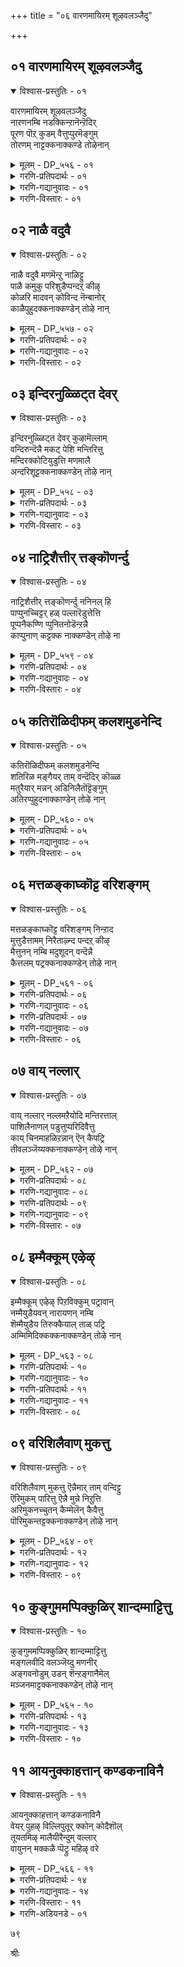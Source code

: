 +++
title = "०६ वारणमायिरम् शूऴवलञ्जैदु"

+++


## ०१ वारणमायिरम् शूऴवलञ्जैदु

<details open><summary>विश्वास-प्रस्तुतिः - ०१</summary>

वारणमायिरम् शूऴवलञ्जैदु  
नारणनम्बि नडक्किन्ऱानॆन्ऱॆदिर्  
पूरण पॊऱ् कुडम् वैत्तुप्पुरमॆङ्गुम्  
तोरणम् नाट्टक्कनाक्कण्डे तोऴेनान्
</details>

<details><summary>मूलम् - DP_५५६ - ०१</summary>

वारणमायिरम् शूऴवलञ्जैदु  
नारणनम्बि नडक्किन्ऱानॆन्ऱॆदिर्  
पूरण पॊऱ् कुडम् वैत्तुप्पुरमॆङ्गुम्  
तोरणम् नाट्टक्कनाक्कण्डे तोऴेनान्
</details>

<details><summary>गरणि-प्रतिपदार्थः - ०१</summary>

वारणम्=आनॆगळु, आयिरम्=साविर, शूऴ=सुत्तुवरिदु, वलञ्जॆय्दु=प्रदक्षिणॆयागि, नारणन् नम्बि=सकलगुण परिपूर्णनाद नारायणनु, नडक्किन्ऱान्=नडॆदुबरुत्तिद्दानॆ, ऎन्ऱु=ऎन्दु,ऎदिर्=ऎदुरिगॆ, पॊन्=बङ्गारद, पूरण कुडम्=पूर्णकुम्भगळन्नु, वैत्तु=हिडिदु, पुरम्=पट्टणदल्लि, ऎङ्गुम्=ऎल्लॆल्लियू, तोरणम्=तोरणवन्नु, नाट्ट=नाटुत्तिरुवन्तॆ, नान्=नानु, कना=कनसन्नु, कण्डेन्=कण्डॆनु, तोऴे=सखिये.
</details>

<details><summary>गरणि-गद्यानुवादः - ०१</summary>

सखिये, साविर आनॆगळिन्द सुत्तुवरिदु सकलगुणपरिपूर्णनाद नारायणनु नगरदल्लि प्रदक्षीनॆयागि नडॆदुबरुत्तिद्दानॆन्दु अवन ऎदुरागि बङ्गारद पूर्णकुम्भगळन्नु हिडिदु, ऎल्लॆल्लियू तोरणगळन्नु नाटुत्तिरुवन्तॆ नानु कनसुकण्डॆ\!\(१\)
</details>

<details><summary>गरणि-विस्तारः - ०१</summary>

भगवन्तनन्नल्लदॆ बेरॆ यारन्नू मदुवॆयागॆनॆन्दु गोदादेवि निर्धरिसिद्दळष्टॆ. भगवन्तने बन्दु तन्नन्नु वरिसुवनॆन्दु आशॆयिन्द नम्बिद्दळु. अवळ ऎन्दुकॊण्डन्तॆ भगवन्तनु बरलिल्ल. अवनन्नु काणलू अवळिगॆ आगलिल्ल. तन्न प्रियतमनिन्द अगलिकॆयन्नु सहिसलारदॆ परितपिसिदळु. हिन्दिन तिरुमॊऴियल्लि “नन्न प्रियतमनॊडनॆ नन्नन्नु कूडिसु”ऎन्दु कामदेवनन्नू, कूडलु दैववन्नू बेडिदळु. “नन्न नल्लनन्नु नन्न बळिगॆ बरुवन्तॆ कूगि करॆ”ऎन्दु कोगिलॆयन्नु अङ्गलाचिदळु. अल्लदॆ, भगवन्तनन्नु विधविधवागि हॊगळि अवन गुणगान माडिदळु. गोदादेविय इङ्गितवन्नू अवळ मनोवेदनॆयन्नू भगवन्तनु मनगण्डनो हेगो\! गोदादेवि मनोहरवाद कनस्सन्नु कण्डळु. आ कनसिन परियन्नु ई तिरुमॊऴियल्लि, अदर ऒन्दॊन्दु पाशुरदल्लू वर्णिसि हेळिद्दाळॆ. कनसन्नु तन्न अन्तरङ्गद सखिगॆ हेळुत्तिद्दाळॆ. कनसिनल्लि सकलगुणपरिपूर्णनाद श्रीमन्नारायणनु साविर आनॆगळॊडनॆ नगरदल्लि नडॆदु बरुत्तिरुवन्तॆयू, नगरवन्नु ऎल्लॆल्लियू तळिरुतोरणगळिन्द अलङ्करिसिरुवन्तॆयू, नगरवासिगळॆल्लरू पूर्णकुम्भगळिन्द अवनन्नु ऎदुरुगॊण्डु स्वागतिसुत्तिरुवन्तॆयू तानु कण्डन्तॆ इल्लिय विवरणॆ. भगवन्तनु इष्टु वैभवदिन्द

७०

एकॆ बरुत्तिद्दानॆ? मदुवॆगे इरबहुदे?
</details>

## ०२ नाळै वदुवै

<details open><summary>विश्वास-प्रस्तुतिः - ०२</summary>

नाळै वदुवै मणमॆन्ऱु नाळिट्टु  
पाळै कमुकु परिशुडैप्पन्दऱ् कीऴ्  
कोळरि मादवन् कोविन्द नॆन्बानोर्  
काळैपुहुदक्कनाक्कण्डेन् तोऴे नान्
</details>

<details><summary>मूलम् - DP_५५७ - ०२</summary>

नाळै वदुवै मणमॆन्ऱु नाळिट्टु  
पाळै कमुकु परिशुडैप्पन्दऱ् कीऴ्  
कोळरि मादवन् कोविन्द नॆन्बानोर्  
काळैपुहुदक्कनाक्कण्डेन् तोऴे नान्
</details>

<details><summary>गरणि-प्रतिपदार्थः - ०२</summary>

नाळै=नाळॆय दिन, वदुवै=वधुवन्नु, मणम्=मदुवॆयागुवुदु, ऎन्ऱु=ऎन्दु, नाळ्=दिनवन्नु\(मुहूर्तवन्नु\) इट्टु=निर्णयिसि, पाळै=हॊम्बाळॆ, कमुकु=अडकॆ मर \(मुन्ताद\), परिशु=अलङ्कारगळिन्द उडै=कूडिद, पन्दल्=पन्दलिन\(चप्परद\), कीऴ्=कॆळगडॆ, कोळरि=नरसिंह, मादवन्=माधव, कोविन्दन्=गोविन्द, ऎन्बान्=ऎम्ब हॆसरुगळुळ्ळवनाद, ओर्=असदृशवाद काळै=सलगवनु, पुहुद=प्रवेशिसुवुदन्नु, तोऴे=गॆळतिये, नान्=नानु, कनाक्कण्डेन्=कनसिनल्लि कण्डॆनु.
</details>

<details><summary>गरणि-गद्यानुवादः - ०२</summary>

नाळॆय दिन वधुवनु मदुवॆयागुवुदु ऎन्दु दिन\(मुहूर्त\)वन्नु निर्णयिसि, हॊम्बाळॆगळिन्दलू, अडकॆ मरगळिन्दलू अलङ्करिसिद पन्दलिन कळगॆ, “नरसिंह”, “माधव”, “गोविन्द”ऎम्ब हॆसरिन असदृशवाद ऒन्दु सलगवु प्रवेशिसुवुदन्नु गॆळती, नानु कनसिनल्लि कण्डॆ.\(२\)
</details>

<details><summary>गरणि-विस्तारः - ०२</summary>

कनसु मुन्दुवरियुत्तदॆ- भगवन्तनाद श्रीकृष्ननिगू गोदादेविगू नाळॆये मदुवॆ. हागॆन्दु शुभमुहूतवन्नु निर्णयिसलागिदॆ. अदक्कॆ तक्कन्तॆ मदुवॆय चप्पर सिद्धवागिदॆ. अदक्कॆ हॊम्बाळॆगळु जिगियुत्तिरुव अडकॆय मरगळन्नु नॆडलागिदॆ. नरसिंह,माधव,गोविन्द-मुन्ताद हॆसरिन श्रीकृष्णनु मदिसिद सलगदन्तॆ गम्भीरवागि मदुवॆय चप्परदॊळक्कॆ आगमिसुत्तिद्दानॆ. इदन्नॆल्ला कण्डॆ गॆळती- ऎन्नुत्ताळॆ, गोदादेवि.

नाळॆ मदुवॆ. इन्दु अदक्कॆ मॊदल दिन. इन्दु नडसबेकाद कॆलवु शास्त्रगळन्नु नडसुवुदक्कागिये भगवन्तनाद श्रीकृष्ण अल्लि बन्दिरुवुदु-इदन्ने अल्लवे गोदादेविय कनसु सूचिसुवुदु?

७१
</details>

## ०३ इन्दिरनुळ्ळिट्त देवर्

<details open><summary>विश्वास-प्रस्तुतिः - ०३</summary>

इन्दिरनुळ्ळिट्त देवर् कुऴामॆल्लाम्  
वन्दिरुन्दॆन्नै मकट् पेशि मन्तिरित्तु  
मन्दिरक्कोटियुडुत्ति मणमालै  
अन्दरिशूट्टक्कनाक्कण्डेन् तोऴे नान्
</details>

<details><summary>मूलम् - DP_५५८ - ०३</summary>

इन्दिरनुळ्ळिट्त देवर् कुऴामॆल्लाम्  
वन्दिरुन्दॆन्नै मकट् पेशि मन्तिरित्तु  
मन्दिरक्कोटियुडुत्ति मणमालै  
अन्दरिशूट्टक्कनाक्कण्डेन् तोऴे नान्
</details>

<details><summary>गरणि-प्रतिपदार्थः - ०३</summary>

इन्दिरन्=देवेन्द्र, उळ्ळिट्टु=मॊदलाद, देवर्=देवतॆगळु,कुऴाम्=समूह, ऎल्लाम्=ऎल्ला, वन्दु=बन्दु\(भूलोकक्कॆ\), इरुन्दु=नानिरुव कडॆ इद्दु, ऎन्नै=नन्नन्नु, मकळ्=मदुमगळॆन्दु, पेशि=मातनाडि, मन्तिरित्तु=मन्त्रगळन्नु उच्चरिसि, मन्तिरक्कोटि=मन्त्रपूर्वकवागि सीरॆयन्नु, उडुत्ति=उडिसि, मणम्=परिमळभरितवाद, मालै=\(हूविन\)मालिकॆयन्नु, अन्दरि=दुर्गादेवियु, शूट्ट=मुडिसुत्तिरुव, कना=कनसन्नु, तोऴे=गॆळतिये, नान्=नानु, कण्डेन्=कण्डॆ.
</details>

<details><summary>गरणि-गद्यानुवादः - ०३</summary>

इन्द्रने मॊदलाद देवतॆगळ समूहवॆल्ला भूलोकक्कॆ बन्दु, नानिरुव स्थळदल्लि इद्दु,नन्नन्नु मदुमगळन्नागि मातनाडि, अदक्कॆ सम्बन्धिसिद मन्त्रगळन्नु उच्चरिसि, अनन्तर दुर्गादेवियु मन्त्रपूवकवागि सीरॆयन्नुडिसि, परिमळभरितवाद पुष्पमालिकॆयन्नु ननगॆ मुडिसुत्तिरुव हागॆ नानु कनसुकण्डॆ, गॆळति.\(३\)
</details>

<details><summary>गरणि-विस्तारः - ०३</summary>

गोदादेविय कनसु मुन्दुवरियुवुद- देवतॆगळॆल्लरू देवेन्द्रनॊडनॆ धरॆगिळिदु बरुत्तारॆ. तम्म स्वामियाद भगवन्तनिगॆ मदुवॆ\! अदरल्लि तावु पालुगॊळ्ळबेडवे? अवरॆल्ल ईघ गण्डिन कडॆयवरु. अवरु गोदादेवि इरुव ऊरिगॆ, अवळिरुव स्थळक्कॆ बन्दु सेरुत्तारॆ. अवळ तन्दॆयन्नु काणुत्तारॆ. आतनॊडनॆ प्रस्ताप माडुत्तारॆ. “निम्म मगळन्नु नम्म प्रभुविगॆ कॊट्टु माडूवॆ माडिकॊडि”ऎन्दु केळुत्तारॆ. हीगॆ, वधुविन निष्कर्षॆयागुत्तदॆ. अनम्तर, गण्डिन कडॆयवरू हॆण्णिन कडॆयवरू कलॆतु, मदुवॆय विषयवागि विवरगळन्नु आप्तवागि मातनाडिकॊळ्ळुत्तारॆ. ऎल्लवू इत्यर्थवागुत्तदॆ. मदुमगळिगॆ सम्बन्धिसिद मन्त्रगळन्नु उच्चरिसि गोदादेवियन्नु मदुमगळन्नागि माडुत्तारॆ. आग, दुर्गदेवि मन्त्रपूर्वकवागि अवळिगॆ सीरॆयन्नुडिसि, परिमळभरितवाद हूविन दण्डॆयन्नु तलॆगॆ मुडिसि,कॊरळिगॆ हूविन हारवन्नु हाकुत्ताळॆ. मदुमगळु हीगॆल्ला सिद्धवाद्दाळॆ\! ऎन्थ उद्वेगद विवरणॆ\! ऎन्थ रसानुभव\!

“अन्तरि”-अन्तरिक्षदल्लि तन्न निजस्वरूपदिन्द कंसनिगॆ काणिसिकॊण्डवळु. आद्दरिन्द इवळु दुर्गादेवि. श्रीकृष्णनिगॆ तङ्गि. देवकिय ऎण्टनॆय गर्भदल्लि जनिसिदवनिन्द तनगॆ मरणवॆन्दु कंसनिगॆ तिळिदद्दरिन्द अवनु देवकि वसुदेवरन्नु सॆरॆयल्लिरिसि, अवरल्लि जनिसिद ऒन्दॊन्दु मगुवन्नू नॆलक्कॆ अप्पळिसि क्रूरवागि कॊल्लुत्ता बन्द. ऎण्टनॆय मगुहुट्टिद सुद्दि तिळिदकूडले अल्लिगॆ बन्दु नोडिदरॆ, अदु हॆण्णुमहु. देवकि अङ्गलाचिदळु, अदॊन्दन्नु उळिसॆन्दु. अवळ मातन्नु लक्षिसदॆ अदन्नू नॆलक्कॆ

७२

अप्पळिसि बिडबेकॆन्दु मगुविन कालुगळन्नु हिडिदु मेलक्कॆ बीसि ऎत्तिदाग अदु अवन कैयिन्द नुसुळु, आकाशक्कॆ एरि, अल्लि तन्न निजस्वरूपवन्नु तळॆदु, कंसन ऎदॆ झल्लॆन्नुवन्तॆ “निन्नन्नु कॊल्लुव वैरि बेरॆ कडॆ बॆळुयुत्तिद्दानॆ” ऎम्ब कठोर सत्यवन्नु नुडिदु मायवाद महाशक्ति दुर्गॆ\!

श्रीकृष्णन मदुवॆयल्लि दुर्गादेवि मदुमगळिगॆ नादिनि. मदुवॆय कालदल्लि नादिनियागिरुव अवळिगॆ हॆच्चिन मर्यादॆ. अदक्कॆ तक्क कॆलसगळन्नु अवळु नडसुत्ताळॆ.
</details>

## ०४ नाट्रिशैत्तीर् त्तङ्कॊणर्न्दु

<details open><summary>विश्वास-प्रस्तुतिः - ०४</summary>

नाट्रिशैत्तीर् त्तङ्कॊणर्न्दु ननिनल् हि  
पाप्पुनच्चिट्टर् हळ् पल्लारॆडुत्तेत्ति  
पूप्पनैकण्णि प्पुनितनोडॆन्ऱन्नै  
काप्पुनाण् कट्टक्क नाक्कण्डेन् तोऴे ना
</details>

<details><summary>मूलम् - DP_५५९ - ०४</summary>

नाट्रिशैत्तीर् त्तङ्कॊणर्न्दु ननिनल् हि  
पाप्पुनच्चिट्टर् हळ् पल्लारॆडुत्तेत्ति  
पूप्पनैकण्णि प्पुनितनोडॆन्ऱन्नै  
काप्पुनाण् कट्टक्क नाक्कण्डेन् तोऴे ना
</details>

<details><summary>गरणि-प्रतिपदार्थः - ०४</summary>

पाप्पनर्=\(सदाचार सम्पन्नराद्\) ब्राह्मणरल्लि, शिट्टर्हळ्=शिष्टरादवरु, पल्लार्=हलवरु, नाल्=नाल्कु, दिशै=दिक्कुगळिन्दलू, तीर् त्तम्=तीर्थगळन्नु, कॊणर्न्दु=तन्दु, ननि=चॆन्नागि, नल्=प्रोक्षिसि, ऎडुत्तु=ऎत्तिद स्वरदिन्द, एत्ति=आशीर्वद माडि, पू प्पुनै=कमलद हूविनन्तॆ सुन्दरवाद, कण्णि-कण्णुगळ, पुनितनोडु=पवित्रनॊडनॆ, ऎन् तन्नै=नन्नन्नु\(जॊतॆगूडिसि\), काप्पु=रक्षॆय, नाण्=दारवन्नु, कट्ट=कट्टुत्तिरुवुदर, कना=कनसन्नु, तोऴे-=गॆळतिये,नान्=नानु, कण्डेन्=कण्डॆ.
</details>

<details><summary>गरणि-गद्यानुवादः - ०४</summary>

ब्राह्मणरल्लि शिष्टरादवरु हलवरु नाल्कुदिक्कुगळिन्दलू तीर्थगळन्नु तन्दु, चॆन्नागि प्रोक्षिसि ऎत्तिद स्वरदिन्द आशीर्वदिसि, कमलद हूविनन्तॆ सुन्दरवाद कण्णुगळ पवित्रनॊडनॆ नन्नन्नु जॊतॆगूडिसि, रक्षॆय दारवन्नु \(कङ्कणवन्नु\) कट्टुत्तिरुव हागॆ कनसन्नु कण्डॆ गॆळती.\(४\)
</details>

<details><summary>गरणि-विस्तारः - ०४</summary>

गोदादेविय कनसु मुन्दुवरियुत्तदॆ- सदाचार सम्पन्नराद ब्राह्मणरु हलवारु मन्दि बरुत्तारॆ. अवरु नाल्कु दिशॆगळिन्दलू पवित्र तीर्थगळन्नु तरुत्तारॆ. वधुवन्नू वरनन्नू कुळ्ळिरिसि, अवर सकल कल्याणक्कोस्करवागि, अवर तलॆय मेलॆ, ऎत्तिद स्वरदिन्द वेदमन्त्रगळन्नु उच्चरिसुत्ता, माविनॆलॆ मत्तु दर्भॆय कूचदिन्द आ मन्त्रतीर्थवन्नु प्रोक्षिसुत्ता, अमृताभिषेकवन्नु माडि, आशीर्वदिसुत्तारॆ.

कमलद हूविनन्तॆ सॊबगिन कण्णुगळुळ्ळ परमपवित्रनाद भगवन्तनॊडनॆ गोदादेवियन्नु जॊतॆगूडिसि विवाहक्कॆन्दु कङ्कणवन्नु कट्टुत्तारॆ.

७३
</details>

## ०५ कतिरॊळिदीफम् कलशमुडनेन्दि

<details open><summary>विश्वास-प्रस्तुतिः - ०५</summary>

कतिरॊळिदीफम् कलशमुडनेन्दि  
शतिरिळ मङ्गैयर् ताम् वन्दॆदिर् कॊळ्ळ  
मतुरैयार् मन्नन् अडिनिलैतॊट्टॆङ्गुम्  
अतिरप्पुहुदनाक्काण्डेन् तोऴे नान्
</details>

<details><summary>मूलम् - DP_५६० - ०५</summary>

कतिरॊळिदीफम् कलशमुडनेन्दि  
शतिरिळ मङ्गैयर् ताम् वन्दॆदिर् कॊळ्ळ  
मतुरैयार् मन्नन् अडिनिलैतॊट्टॆङ्गुम्  
अतिरप्पुहुदनाक्काण्डेन् तोऴे नान्
</details>

<details><summary>गरणि-प्रतिपदार्थः - ०५</summary>

कदिर्=सूर्यन, ऒळि=प्रकाशदन्थ, दीपम्=\(मङ्गळ\)दीपवन्नू, कलशम्=कलशवन्नू, उडन्=तम्म कैगळल्लि, एन्दि=हिडिदुकॊण्डु, शतिर्=सुन्दरियराद, इळ=ऎळॆय वयस्सिन, मङ्गैयर् ताम्=हॆङ्गसरु, वन्दु=बन्दु, ऎदिर् कॊळ्ळ=ऎदुरुगॊळ्ळलु, मदुरैयार्=मधुरापुरदवर, मन्नन्=अधिपतियु, अडिनिलै=पादुकॆगळन्नु तॊट्टु=तॊट्टु\(मॆट्टि\)कॊण्डु, ऎङ्गुम्=ऎल्लॆल्लियू, अदिर्=अदुरुवन्तॆ, पुहुदु=प्रवेशिसुवुदर, कना=कनसन्नु, तोऴे-=गॆळतिये,नान्=नानु, कण्डेन्=कण्डॆ.
</details>

<details><summary>गरणि-गद्यानुवादः - ०५</summary>

सूर्यन प्रकाशदन्थ मङ्गळदीपवन्नू कलशवन्नू तम्म कैगळलि हिडिदुकॊण्डु सुन्दरियराद ऎळॆयवयस्सिन हॆङ्गसरु बन्दु ऎदुरुगॊळ्ळलु, मधुरापुरदवर अधिपतियु\(श्रीकृष्णनु\) पादुकॆगळन्नु तॊट्टु\(मॆट्टि\)कॊण्डु, भूमण्डलवे अदुरुवन्तॆ प्रवेशिसुव कनसन्नु नानु कण्डॆ, गॆळति.\(५\)
</details>

<details><summary>गरणि-विस्तारः - ०५</summary>

गोदादेविय कनसु मुन्दुवरियुत्तदॆ- सुन्दरियराद, ऎळॆय वयस्सिन हॆङ्गसरु तम्म कैगळल्लि सूर्यन प्रकाशक्कॆ समनाद मङ्गळदीपगळन्नू, कलशगळन्नू हिडिदुकॊण्डु वरनन्नु ऎदुरुगॊळ्ळुवरु हीगॆ स्वागतगॊण्डु, श्रीकृष्णनु कालिगॆ हावुगॆगळन्नु मॆट्टिकॊण्डु, भूमण्डलवे अदुरुवन्तॆ नडॆयुत्ता मदुवॆय मण्टपवन्नु प्रवेशिसुवनु.
</details>

## ०६ मत्तळङ्काघ्कॊट्ट वरिशङ्गम्

<details open><summary>विश्वास-प्रस्तुतिः - ०६</summary>

मत्तळङ्काघ्कॊट्ट वरिशङ्गम् निन्ऱाद  
मुत्तुडैत्तामम् निरैताऴ्न्द पन्दऱ् कीऴ्  
मैत्तुनन् नम्बि मदुशूदन् वन्दॆन्नै  
कैत्तलम् पट्रक्कनाक्कण्डेन् तोऴे नान्
</details>

<details><summary>मूलम् - DP_५६१ - ०६</summary>

मत्तळङ्काघ्कॊट्ट वरिशङ्गम् निन्ऱाद  
मुत्तुडैत्तामम् निरैताऴ्न्द पन्दऱ् कीऴ्  
मैत्तुनन् नम्बि मदुशूदन् वन्दॆन्नै  
कैत्तलम् पट्रक्कनाक्कण्डेन् तोऴे नान्
</details>

<details><summary>गरणि-प्रतिपदार्थः - ०६</summary>

मत्तळम्=मद्दलॆगळु, कॊट्ट=बारिसुत्तिरलु, वरि=सालागि, शङ्गम्=शङ्खगळु, निन्ऱु=ऒन्दे समनागि, ऊद=ऊदुत्तिरलु, मुत्तु उडै=मुत्तुगळिन्द कूडिद
</details>

<details><summary>गरणि-गद्यानुवादः - ०६</summary>

७४
</details>

<details><summary>गरणि-प्रतिपदार्थः - ०७</summary>

तामम्=सरगळु, निरै=कुच्चु कुच्चागि\(समृद्धियागि\), ताऴ्न्द=तूगाडुत्तिरुव, अलङ्करिसिरुव, पन्दल् कीऴ्=मण्टपदल्लि, मैत्तुनन्=अत्तॆय मगनाद, नम्बि=परिपूर्णनाद, मदुशूदन्=मधुसूदननु, ऎन्नै=नन्नन्नु, कैत्तलम्=कैयन्नु, पट्र=हिडियुवुदर, कना=कनसन्नु, तोऴे-=गॆळतिये,नान्=नानु, कण्डेन्=कण्डॆ.
</details>

<details><summary>गरणि-गद्यानुवादः - ०७</summary>

मद्दलॆगळु बारिसुत्तिरलु, सालागि शङ्खगळु निलुगडॆयिल्लदन्तॆ ऊदुत्तिरलु, मुत्तुगळ सरगळन्नु कुच्चुकुच्चागि तूगाडुत्ता अलङ्करिसिरुव मदुवॆय मण्टपदल्लि, नन्न अत्तॆय मगनाद परिपूर्णनाद मधुसूदननु नन्न कैयन्नु हिडियुवुदर कनसन्नु नानु कण्डॆ, गॆळती.\(६\)
</details>

<details><summary>गरणि-विस्तारः - ०६</summary>

गोदादेविय कनसु मुन्दुवरियुवुदु- मद्दळॆ मॊदलाद मङ्गळवाद्यगळु विशेषवागि बारिसुत्तिवॆ. शङ्खगळन्नु हिडिदु सालागि निन्तवरु अवुगळन्नु निलुगडॆयिल्लदॆ ऊदुत्तिद्दारॆ. मदुवॆय मण्टपवन्नु बलुसॊगसागि, आकर्षणीयवागि, अलङ्करिसिद्दारॆ. मुत्तुगळ सरगळु कुच्चुकुच्चागि मण्टपदल्लि तूगाडुत्तिवॆ. हीगॆ, अणिगॊण्ड दिव्यवाद मदुवॆय मण्टपदल्लि “अत्तॆय मग”नॆन्दु सलिगॆयिन्द करॆयिसिकॊळ्ळुव पवित्रनू, परिपूर्णनू, मधुसूदननू आद श्रीकृष्णनु नन्न कैहिडियुत्तानॆ. इदु पाणिग्रहण महोत्सव.

“अत्तॆय मग”ऎन्नुवुदरल्लि सोदरिकॆय मदुवॆयन्नु सूचिसुवुदु. “मावन मगळु, अत्तॆय मग”- “मावन मग, अत्तॆय मगळु”-इवु सोदरिकॆ.
</details>

## ०७ वाय् नल्लार्

<details open><summary>विश्वास-प्रस्तुतिः - ०७</summary>

वाय् नल्लार् नल्लमऱैयोदि मन्तिरत्ताल्  
पाशिलैनाणल् पडुत्तुप्परिदिवैत्तु  
काय् चिनमाहळिऱन्नान् ऎन् कैपट्रि  
तीवलञ्जॆय्यक्कनाक्कण्डेन् तोऴे नान्
</details>

<details><summary>मूलम् - DP_५६२ - ०७</summary>

वाय् नल्लार् नल्लमऱैयोदि मन्तिरत्ताल्  
पाशिलैनाणल् पडुत्तुप्परिदिवैत्तु  
काय् चिनमाहळिऱन्नान् ऎन् कैपट्रि  
तीवलञ्जॆय्यक्कनाक्कण्डेन् तोऴे नान्
</details>

<details><summary>गरणि-प्रतिपदार्थः - ०८</summary>

वाय् नल्लार्=ऒळ्ळॆय बायियवरु, नल्ल=श्रेष्ठवाद, मऱै=वेदभागगळन्नु, ओदि=पठिसि, मन्तिरत्ताल्=मन्त्रपूर्वकवागि, पाशि=हसिय \(नॆनॆसिरुव\), इलै=ऎलॆयन्नू, नाणल्=दर्भॆयन्नू, पडुत्तु=हासिऎ, परिदि=परिधियन्नु\(सुत्तन्नु\), वैत्तु=कट्टि, काय्=तेजस्वियाद, चिनम्=अग्निगॆ, मा=दॊड्ड, कळिऱु=सलगक्कॆ, अन्नान्=समनाद अवनु\(श्रीकृष्णनु\), ऎन्=नन्न
</details>

<details><summary>गरणि-गद्यानुवादः - ०८</summary>

७५
</details>

<details><summary>गरणि-प्रतिपदार्थः - ०९</summary>

कै पट्रि=कैहिडिदु, ती=अग्नियन्नु, वलम् शॆय्य=प्रदक्षिणॆ माडुवुदर, कना=कनसन्नु, तोऴे-=गॆळतिये,नान्=नानु, कण्डेन्=कण्डॆ.
</details>

<details><summary>गरणि-गद्यानुवादः - ०९</summary>

ऒळ्ळॆय बायियवरु श्रेष्ठवाद वेदभागगळन्नु पठिसि, मन्त्रपूर्वकवागि नॆनॆसिरुव \(हसिय\)ऎलॆयन्नू दर्भॆयन्नू हासि, सुत्तुकट्टि बळिक प्रकाशिसुत्तिरुव अग्निगू, दॊड्ड सलगक्कू समाननाद अवनु\(श्रीकृष्णनु\) तन्न कैहिडिदु अग्नियन्नु प्रदक्षिणॆ माडुत्तिरुवुदन्नु कनसिनल्लि ना कण्डॆ गॆळती.\(७\)
</details>

<details><summary>गरणि-विस्तारः - ०७</summary>

कनसु मुन्दुवरियुवुदु- वेदपण्डितरु मदुवॆय समयक्कॆ योग्यवाद श्रेष्ठवाद वेदवाक्यगळन्नु ओदुत्तारॆ. मन्त्रपूर्वकवागि हसिरु ऎलॆगळन्नू दर्भॆयन्नू शास्त्रोक्तवागि हासुत्तारॆ. परिधियन्नु समित्तुगळिन्द कट्टुत्तारॆ. अग्निप्रतिष्ठॆ माडुत्तारॆ. अनन्तर, प्रकाशिसुव अग्नियन्तॆयू, बलिष्ठवाद सलगदन्तॆयू इरुव अवनु \(पतियाद श्रीकृष्णनु\), नन्न कैहिडिदु अग्निप्रदक्षिणॆ माडुत्तानॆ.

ऒळ्ळॆय बायियवरु- ऒळ्ळॆय मातुगळन्ने आडुव अभ्यासदल्लि पळगिरुववरु. अनुभवस्थराद वयस्क गृहस्थरु. सत्यवादिगळु. नम्रभक्तरु. मितभाषिगळाद सद्ब्राह्मणरु. इल्लि उत्तमवाद कण्ठस्वनवुळ्ळ वेदविद्यापारङ्गतरु.

इदु अग्निसाक्षियाद मदुवॆयाद्दरिन्द, अदक्कॆ अग्निप्रतिष्ठॆयागुत्तदॆ. वेडिकॆय मेलॆ, मन्त्रपूवकवागि स्थळ शुद्धि माडि, अल्लि अक्कियहिट्टन्नु हरडि, सुमङ्गलियरिन्द अग्निप्रतिष्ठॆ माडिसि, अग्निकार्यक्कॆ बेकाद रीतियल्लि अग्निदेवनिगॆ दर्भॆयिन्दलू समित्तुगळिन्दलू परिधियन्नु कट्टि, अग्नियन्नु पूजिसि, चॆन्नागि ज्वलिसुवन्तॆ माडुत्तारॆ. अग्निपुरुषनन्नु वरनु वधुविन कैहिडिदु मूरुसल मम्त्रपूवकवागि प्रदक्षिणॆ माडुत्तानॆ. इल्लि सूचितवाद क्रम इदु.
</details>

## ०८ इम्मैक्कूम् एऴेऴ्

<details open><summary>विश्वास-प्रस्तुतिः - ०८</summary>

इम्मैक्कूम् एऴेऴ् पिऱविक्कुम् पट्रावान्  
नम्मैयुडैयवन् नारायणन् नम्बि  
शॆम्मैयुडैय तिरुक्कैयाल् ताळ् पट्रि  
अम्मिमिदिक्कक्कनाक्कण्डेन् तोऴे नान्
</details>

<details><summary>मूलम् - DP_५६३ - ०८</summary>

इम्मैक्कूम् एऴेऴ् पिऱविक्कुम् पट्रावान्  
नम्मैयुडैयवन् नारायणन् नम्बि  
शॆम्मैयुडैय तिरुक्कैयाल् ताळ् पट्रि  
अम्मिमिदिक्कक्कनाक्कण्डेन् तोऴे नान्
</details>

<details><summary>गरणि-प्रतिपदार्थः - १०</summary>

इम्मैक्कूम्=ई जन्मक्कू, एऴेऴ् विऱक्कूम्=एळेळु जन्मगळिगू, पट्रु=आधार\(कारण\), आवान्=आगिरुववनू, नम्मै=नम्मन्नु, उडैयवन्=ऒळगॊण्डवनू, नम्बि=सकल कल्याणगुणपरिपूर्णनू, नारायणन्=नारायणनू आद, श्रीकृष्णनु, शॆम्मै=कॆम्पाद, उडैय=बण्णवुळ्ळ, \(तन्न\)तिरु=पवित्रवाद, कैयाल्=कैयिन्द
</details>

<details><summary>गरणि-गद्यानुवादः - १०</summary>

७६
</details>

<details><summary>गरणि-प्रतिपदार्थः - ११</summary>

ताळ्=नन्न कालन्नु, पट्रि=हिडिदु, अम्मि=अम्मि कल्लिन मेलॆ, विदिक्क=तुळिसुव, कना=कनसन्नु, तोऴे-=गॆळतिये,नान्=नानु, कण्डेन्=कण्डॆ.
</details>

<details><summary>गरणि-गद्यानुवादः - ११</summary>

ई जन्मक्कू एळेळु जन्मगळिगू आधार\(कारण\)वागिरुववनू, नम्मन्नु ऒळगॊण्डवनू, सकल कल्याणगुणपरिपूर्णनू नारायणनू आद श्रीकृष्णनु तन्न कॆम्पाद पवित्रवाद कैयिन्द नन्न कालन्नु हिडिदु अम्मिकल्लिन मेलॆ तुळिसुव कनसन्नु नानु कण्डॆ, गॆळती.\(८\)
</details>

<details><summary>गरणि-विस्तारः - ०८</summary>

गोदादेविय कनसु मुन्दुवरियुवुदु- कनसिनल्लि विवाह कालदल्लि नडॆयुव इन्नॊन्दु मुख्यवाद कार्य नडॆयुत्तदॆ. सकल सद्गुण परिपूर्णनू, सकल कारणनू, सकलाधारनू,सकलवन्नू तन्नल्लि ऒळगॊण्डवनू आद भगवन्तनु तन्न कोमलवाद कैयिन्द नन्न कालन्नु हिडिदु अम्मिकल्लन्नु तुळिसुत्तानॆ ऎन्नुत्ताळॆ गोदादेवि. वधुवादवळु तन्न पातिव्रत्यवन्नु तन्न कडॆय घळिगॆय तनक कापाडिकॊण्डु बरुवुदु अवळ कर्तव्य ऎन्दु सूचिसुव कर्म इदु. इदन्नु “अश्मारोहणम्”ऎन्नुत्तारॆ.
</details>

## ०९ वरिशिलैवाण् मुकत्तु

<details open><summary>विश्वास-प्रस्तुतिः - ०९</summary>

वरिशिलैवाण् मुकत्तु ऎन्नैमार् ताम् वन्दिट्टु  
ऎरिमुकम् पारित्तु ऎन्नै मुन्ने निऱुत्ति  
अरिमुकनच्चुतन् कैम्मेलॆन् कैवैत्तु  
पॊरिमुकन्तट्टक्कनाक्कण्डेन् तोऴे नान्
</details>

<details><summary>मूलम् - DP_५६४ - ०९</summary>

वरिशिलैवाण् मुकत्तु ऎन्नैमार् ताम् वन्दिट्टु  
ऎरिमुकम् पारित्तु ऎन्नै मुन्ने निऱुत्ति  
अरिमुकनच्चुतन् कैम्मेलॆन् कैवैत्तु  
पॊरिमुकन्तट्टक्कनाक्कण्डेन् तोऴे नान्
</details>

<details><summary>गरणि-प्रतिपदार्थः - १२</summary>

वरि=सुन्दरवाद, शिलै=बिल्लिनन्तॆ, वाळ्=हुब्बुगळन्नुळ्ळ, मुकम्=मुखवुळ्ळ, ऎन्=नन्न, ऐमार् ताम्=अण्णन्दिरु, वन्दिट्टु=बन्दु, ऎरि=अग्निय, मुकम्=मुखवन्नु, पारित्तु=चॆन्नागि हरडुवन्तॆ माडि, ऎन्नै=नन्नन्नु, मुन्ने=अदर मुन्दुगडॆ, निऱुत्ति=निल्लिसि, अरिमुकन्=सिंहदमुखवुळ्ळवनू, अच्चुतन्=अच्युतनू आद श्रीकृष्णन, कैम्मेल्=कैय मेलॆ, ऎन्=नन्न, कैवैत्तु=कैयन्निट्टु, पॊरि=अरळन्नु, मुकन्दु=तुम्बि,अट्ट=\(अग्निगॆ\) समर्पिसिद, कना=कनसन्नु, तोऴे-=गॆळतिये,नान्=नानु, कण्डेन्=कण्डॆ.
</details>

<details><summary>गरणि-गद्यानुवादः - १२</summary>

सुन्दरवाद बिल्लिनन्तॆ बग्गिरुव हुब्बुगळन्नुळ्ळ मुखद नन्न अण्णन्दिरु बन्दु, अग्नियन्नु चॆन्नागि ज्वलिसुवन्तॆ माडि, नन्नन्नु अदर मुन्दॆ निल्लिसि, सिंहद मुखवुळ्ळवनू अच्युतनू आद श्रीकृष्णन कैयमेलॆ नन्न कैयन्निरिसि, अरळन्नु तुम्बि, अग्निगॆ समर्पिसिद कनसन्नु नानु कण्डॆ गॆळति.\(९\)
</details>

<details><summary>गरणि-विस्तारः - ०९</summary>

कनसिनल्लि मत्तॊन्दु मुख्यकार्य नडॆयुवुदन्नु गोदादेवि काणुत्ताळॆ. अल्लिगॆ अवळ अण्णन्दिरु बरुत्तारॆ. अवरु अवळन्नु प्रज्वलिसुत्तिरुव अग्निय मुन्दॆ निल्लिसुत्तारॆ. अवळ बॊगसॆय तुम्ब बत्तद अरळन्नु तुम्बुत्तारॆ. आ बॊगसॆयन्नु अवळ पतियाद

७७

श्रीकृष्णन कैगळल्लि\(बॊगसॆयल्लि\) इरिसुत्तारॆ. अरळन्नु मन्त्रपूर्वकवागि अग्निगॆ हाकिसुत्तारॆ. ऎन्दरॆ, अवळ कैयिन्द “लाज होम” माडिसुत्तारॆ.

वधुवु तन्न पतिगॆ दीर्घायुस्सन्नु कोरि नडसुव ऒन्दु अग्निकार्य इदु. –लाजहोम.

भगवन्तनन्नु “सिंहद मुखदवनु” “अच्युतनु” ऎन्दु वर्णिसलागिदॆ. हिरण्यकशिपुवन्नु वधिसि प्रह्लादनन्नु पालिसलु भगवन्तनु “नरहरि” रूपवन्नु ऎत्तिदनष्टॆ. अदर सूचनॆ “सिंहद मुखदवनु” ऎम्बुदरल्लिदॆ. नाशविल्लदवनु भगवन्त- आद्दरिन्द “अच्युत”
</details>

## १० कुङ्गुममप्पिक्कुळिर् शान्दम्माट्टित्तु

<details open><summary>विश्वास-प्रस्तुतिः - १०</summary>

कुङ्गुममप्पिक्कुळिर् शान्दम्माट्टित्तु  
मङ्गलवीदि वलञ्जॆय्दु मणनीर्  
अङ्गवनोडुम् उडन् शॆन्ऱङ्गानैमेल्  
मञ्जनमाट्टक्कनाक्कण्डेन् तोऴे नान्
</details>

<details><summary>मूलम् - DP_५६५ - १०</summary>

कुङ्गुममप्पिक्कुळिर् शान्दम्माट्टित्तु  
मङ्गलवीदि वलञ्जॆय्दु मणनीर्  
अङ्गवनोडुम् उडन् शॆन्ऱङ्गानैमेल्  
मञ्जनमाट्टक्कनाक्कण्डेन् तोऴे नान्
</details>

<details><summary>गरणि-प्रतिपदार्थः - १३</summary>

कुङ्गुमम्=कलसिद कुङ्कुमवन्नु, अप्पि=मैगॆल्ला चॆन्नागि सवरि, कुळिर्=तम्पाद, शान्दम्=चन्दनवन्नु, मट्टित्तु=बळिदु, अवनोडुम्=अवनॊडनॆ\(तन्न पतियाद श्रीकृष्णनॊडनॆ\) आनैमेल्=आनॆय मेलॆ, उडन्=कूडिकॊण्डु, शॆन्ऱु=हॊरटु, मङ्गलवीदि=मदुवॆ नडॆद प्रदेशदल्लि अलङ्करिसिद कडॆगळलॆल्ला, वलञ्जॆय्दु=प्रदक्षिणॆ नडसि\(मॆरवणिगॆ होगि\) बन्दु, अङ्गु=अल्लि, मणनीर्=वसन्तद \(ओकळिय\) नीरन्नु, मञ्जनम् आट्ट=मङ्गळस्नान माडिसुवुदन्नु, कना=कनसन्नु, तोऴे-=गॆळतिये,नान्=नानु, कण्डेन्=कण्डॆ.
</details>

<details><summary>गरणि-गद्यानुवादः - १३</summary>

कलसिद कुङ्कुमवन्नु मैगॆल्ला सवरि, तम्पाद चन्दनवन्नु बळिदु, श्रीकृष्णनॊडनॆ कूडिसि आनॆय मेलॆ बीदिगळल्लि मॆरवणिगॆ माडिसि, वसन्तद मज्जनवन्नु माडिसुवुदन्नु कनसिनल्लि नानु कण्डॆ, गॆळति.\(१०\)
</details>

<details><summary>गरणि-विस्तारः - १०</summary>

कनसिनल्लि गोदादेवि मदुवॆय कडॆय मङ्गळकार्यद अनुभववन्नु पडॆयुत्ताळॆ. अग्निय मुन्दॆ अष्टुकाल कुळितु होमगळन्नु नडसिद्दर परिणामवागि दम्पतिगळिगॆ तॊन्दरॆयागिरबहुदो अग्निय तापदिन्द नॊन्दुरबहुदो ऎन्दु बगॆदु अवर मैगॆल्ला कलसिद कुङ्कुमवन्नू चन्दनवन्नू बळिदु तम्पुमाडुवुदु मॊदलनॆय कार्य. बळिक, मदुवॆय मण्टपद सुत्तमुत्तण अलङ्करिसिद बीदिगळल्लि गोदादेवियू अवळ पतियू आनॆयमेलॆ मॆरवणिगॆ होगि बरुत्तारॆ. हिन्तिरुगि बन्द बळिक, कडॆयदागि वसन्तमाधव पूजॆ. ऎन्दरॆ, ओकळियल्लि मङ्गळस्नान. इदरॊन्दिगॆ मदुवॆय समारम्भ मुगियुवुदु.

७८
</details>

## ११ आयनुक्काहत्तान् कण्डकनाविनै

<details open><summary>विश्वास-प्रस्तुतिः - ११</summary>

आयनुक्काहत्तान् कण्डकनाविनै  
वेयर् पुहऴ् विल्लिपुतूर् क्कोन् कोदैशॊल्  
तूयतमिऴ् मालैयीरैन्दुम् वल्लार्  
वायुनन् मक्कळै प्पॆट्रु महिऴ् वरे
</details>

<details><summary>मूलम् - DP_५६६ - ११</summary>

आयनुक्काहत्तान् कण्डकनाविनै  
वेयर् पुहऴ् विल्लिपुतूर् क्कोन् कोदैशॊल्  
तूयतमिऴ् मालैयीरैन्दुम् वल्लार्  
वायुनन् मक्कळै प्पॆट्रु महिऴ् वरे
</details>

<details><summary>गरणि-प्रतिपदार्थः - १४</summary>

आयनुक्कू=गोपाल\(कृष्ण\)निगॆ, आह=आशॆपट्टु, तान्=ताने, कण्ड=कण्ड, कनाविनै=कनसन्नु,वेयर्=वेदपण्डितरु, पुहऴ्=हॊगळुव, विल्लिपुत्तूर्=श्रीविल्लिपुत्तूरिन, कोन्=निर्वाहकनादवन\(विष्णुचित्तन\) कोदै=गोदॆयु, शॊल्=हेळिद, तूय=परिशुद्धवाद, तमिऴ्=तमिळिन, मालै=पाशुर मालॆय, ईरैन्दुम्=ईरैदन्नू\(हत्तन्नू\), वल्लार्=तिळिदवरु, वायुम्=सद्गुणगळुळ्ळ, नल्=उत्तमवाद, मक्कळै=मक्कळन्नु, पॆट्रु=पडॆदु, महिऴ् वरे=आनन्दिसुववरे आगुत्तारॆ.
</details>

<details><summary>गरणि-गद्यानुवादः - १४</summary>

गोपालनिगागि आशॆपट्टु ताने कण्ड कनसन्नु वेदपण्डितरु हॊगळुव श्रीविल्लिपुत्तूरिनवन \(श्रीविष्णुचित्तन\) गोदॆयु हेळिद परिशुद्धवाद तमिळिन पाशुरमालॆय हत्तुपाशुरगळन्नू बल्लवरु सद्गुणवन्तरू उत्तमरू आद मक्कळन्नु पडॆदु आनन्दिसुवरु.\(११\)
</details>

<details><summary>गरणि-विस्तारः - ११</summary>

गोपालनागि अवतरिसिद श्रीकृष्णने तनगॆ पतियागबेकॆन्दु महदाशॆपट्टु परिपरियागि परितपिसिद गोदादेवियु तनगू श्रीकृष्णनिगू मदुवॆयादन्तॆ, मॊदलिनिन्द कडॆयवरॆगू, बहळ विवरवाद कनसन्नु कण्डळु. तानु कण्डु अनुभविसिद कनसन्नु, कण्ड हागॆये, शुद्धवाद तमिळिन हत्तुपाशुरगळल्लि हाडिदळु. ई हत्तन्नू अर्थवत्तागि तिळिदुकॊण्डवरिगॆ ऎरडु बगॆय आनन्दविदॆ ऎन्नुत्ताळॆ गोदादेवि. कनसन्नु केळि हर्षिसुवुदु मॊदलनॆय आनन्द. पाशुरगळन्नु चॆन्नागि अरितुकॊण्डद्दर फलवो ऎम्बन्तॆ अवरिगॆ सत्पुत्ररु जनिसि अवरिन्द अतिशयवाद आनन्दवन्नु पडॆयुवुदु मत्तॊन्दु आनन्द. हीगिदॆ, ई तिरुमॊऴिय फलश्रुति.
</details>

<details><summary>गरणि-अडियनडे - ०१</summary>

वारणम्, नाळै, इन्दिरन्, नाट्रिशै, कदिर्, मत्तळम्, वाय्,इम्मै, वरिशिलै, कुङ्गुमम्, आयन्,\(करुप्पूरम्\)
</details>

७९

श्रीः